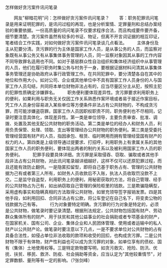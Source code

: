 怎样做好贪污案件讯问笔录











　　网友"柳暗花明"问：怎样做好贪污案件讯问笔录？
　　答：职务犯罪讯问笔录是用来证明犯罪的，是讯问过程的再现，也是分析案情、定罪量刑和总结办案经验的重要依据。一份高质量的讯问笔录不仅要求程序合法，而且构成要件要齐备，细节要清楚。贪污案件虽然有较多的书证、物证，但离不开言词证据的相互印证，笔者结合工作实践，对如何做好贪污案件讯问笔录谈几点看法。
　　主体身份及主从犯要分清。贪污罪的行为主体是国家工作人员，是从事公务的人员，而监察对象既有从事公务又有从事集体事务管理的人员，同一监察对象因其从事的工作内容不同导致罪名适用也不同。如对于基层群众性自治组织和集体经济组织中从事管理的人员，他们在履行职务时集公务与村务于一身，要根据证据材料问清其从事集体事务管理还是协助政府从事行政管理工作。在共同犯罪中，要分清楚各自在其中的地位和作用大小。如对公司、企业或其他单位中不具有国家工作人员身份的人与国家工作人员勾结，共同将本单位财物非法占有的，应当尽量区分主从犯，按照主犯的犯罪性质确定涉嫌罪名。
　　职务便利要体现差异性。贪污罪要求利用职务上的便利，如果利用与职务无关仅因工作关系熟悉作案环境或者易于接近作案目标，凭工作人员身份容易进入某些单位等方便条件非法占有公共财物的，不构成贪污罪，而可能涉嫌盗窃罪。国家工作人员因职权职责不同，职务便利也不尽相同，记录时要注意具体化，体现差异性。第一类是单位领导，主要负责审查、批准、调拨、处置及其他支配公共财物的职务活动。第二类是单位的经办人和财务人员，利用负责保管、处理、领取、支出等管理经办公共财物的职务便利。第三类是受委托管理经营国有财产的人员，指因承包、租赁、临时聘用而拥有管理经营国有财产的权力的人。第四类是上级领导通过提要求、打招呼，利用职务上有隶属关系的其他国家工作人员的职务便利，要体现出两者的制约关系以及被利用国家工作人员的职务便利。
　　犯罪手段要具体详细。贪污罪是采取侵吞、窃取、骗取或者其他手段非法占有公共财物，对此讯问笔录越详细越好，这样不仅可以还原犯罪过程，而且还能有效防止翻供。一是隐匿扣留型，即将自己基于职务占有、管理的公共财物据为己有或者第三人所有，如财务人员收款后不入账，执法人员收取罚没款不上交。二是监守自盗型，利用职务上的便利，用秘密获取的方法，将自己管理、经手的公共财物占为己有，如出纳窃取自己管理的保险柜里的钱款。三是欺骗隐瞒型，采用虚构事实和隐瞒真相的方法取得公共财物，如冒充领导签字报销发票。四是其他手段，如利用回扣、合同非法占有公款，将公车登记在自己名下，将变卖公物的钱款据为己有等。
　　行为对象要特定明确。贪污罪的行为对象是特定的，必须是公共财物，做笔录时要记录清楚。根据刑法规定，公共财物包括国有财产、劳动群众集体所有的财产、用于扶贫和其他公益事业的社会捐助或者专项基金的财产，在国家机关、国有公司、企业、集体企业和人民团体管理、使用或者运输中的私人财产以公共财产论。做笔录时要注意以下几点，一是不要求单位对公共财物的占有具备合法性，如侵占单位非法收取的款项和收受的回扣，也构成贪污罪。二是公共财物不限于有体物，财产性利益也可以成为贪污罪的对象，如单位享有的债权、国有（集体）土地使用权等。三是特定款物要写明，如贪污救灾、抢险、防汛、优抚、扶贫、移民、救济、防疫、社会捐助等资金，应当认定为"其他较重情节"，对定罪数额、量刑等有一定的影响。（?张剑峰）
